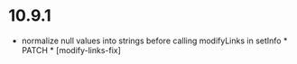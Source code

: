 10.9.1
======

- normalize null values into strings before calling modifyLinks in setInfo * PATCH * [modify-links-fix]